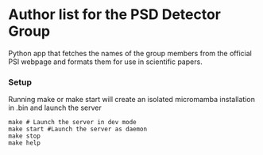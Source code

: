# Author list for the PSD Detector Group

Python app that fetches the names of the group members from the official PSI webpage and formats them for use in scientific papers. 

### Setup

Running make or make start will create an isolated micromamba installation in .bin and launch the server 

```
make # Launch the server in dev mode
make start #Launch the server as daemon
make stop 
make help
```
